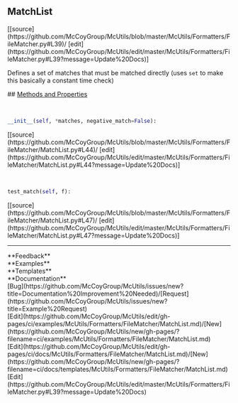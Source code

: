 ## <a id="McUtils.McUtils.Formatters.FileMatcher.MatchList">MatchList</a> 

<div class="docs-source-link" markdown="1">
[[source](https://github.com/McCoyGroup/McUtils/blob/master/McUtils/Formatters/FileMatcher.py#L39)/
[edit](https://github.com/McCoyGroup/McUtils/edit/master/McUtils/Formatters/FileMatcher.py#L39?message=Update%20Docs)]
</div>

Defines a set of matches that must be matched directly (uses `set` to make this basically a constant time check)







<div class="collapsible-section">
 <div class="collapsible-section collapsible-section-header" markdown="1">
## <a class="collapse-link" data-toggle="collapse" href="#methods" markdown="1"> Methods and Properties</a> <a class="float-right" data-toggle="collapse" href="#methods"><i class="fa fa-chevron-down"></i></a>
 </div>
 <div class="collapsible-section collapsible-section-body collapse show" id="methods" markdown="1">
 
<a id="McUtils.McUtils.Formatters.FileMatcher.MatchList.__init__" class="docs-object-method">&nbsp;</a> 
```python
__init__(self, *matches, negative_match=False): 
```
<div class="docs-source-link" markdown="1">
[[source](https://github.com/McCoyGroup/McUtils/blob/master/McUtils/Formatters/FileMatcher/MatchList.py#L44)/
[edit](https://github.com/McCoyGroup/McUtils/edit/master/McUtils/Formatters/FileMatcher/MatchList.py#L44?message=Update%20Docs)]
</div>


<a id="McUtils.McUtils.Formatters.FileMatcher.MatchList.test_match" class="docs-object-method">&nbsp;</a> 
```python
test_match(self, f): 
```
<div class="docs-source-link" markdown="1">
[[source](https://github.com/McCoyGroup/McUtils/blob/master/McUtils/Formatters/FileMatcher/MatchList.py#L47)/
[edit](https://github.com/McCoyGroup/McUtils/edit/master/McUtils/Formatters/FileMatcher/MatchList.py#L47?message=Update%20Docs)]
</div>
 </div>
</div>












---


<div markdown="1" class="text-secondary">
<div class="container">
  <div class="row">
   <div class="col" markdown="1">
**Feedback**   
</div>
   <div class="col" markdown="1">
**Examples**   
</div>
   <div class="col" markdown="1">
**Templates**   
</div>
   <div class="col" markdown="1">
**Documentation**   
</div>
   <div class="col" markdown="1">
   
</div>
   <div class="col" markdown="1">
   
</div>
   <div class="col" markdown="1">
   
</div>
</div>
  <div class="row">
   <div class="col" markdown="1">
[Bug](https://github.com/McCoyGroup/McUtils/issues/new?title=Documentation%20Improvement%20Needed)/[Request](https://github.com/McCoyGroup/McUtils/issues/new?title=Example%20Request)   
</div>
   <div class="col" markdown="1">
[Edit](https://github.com/McCoyGroup/McUtils/edit/gh-pages/ci/examples/McUtils/Formatters/FileMatcher/MatchList.md)/[New](https://github.com/McCoyGroup/McUtils/new/gh-pages/?filename=ci/examples/McUtils/Formatters/FileMatcher/MatchList.md)   
</div>
   <div class="col" markdown="1">
[Edit](https://github.com/McCoyGroup/McUtils/edit/gh-pages/ci/docs/McUtils/Formatters/FileMatcher/MatchList.md)/[New](https://github.com/McCoyGroup/McUtils/new/gh-pages/?filename=ci/docs/templates/McUtils/Formatters/FileMatcher/MatchList.md)   
</div>
   <div class="col" markdown="1">
[Edit](https://github.com/McCoyGroup/McUtils/edit/master/McUtils/Formatters/FileMatcher.py#L39?message=Update%20Docs)   
</div>
   <div class="col" markdown="1">
   
</div>
   <div class="col" markdown="1">
   
</div>
   <div class="col" markdown="1">
   
</div>
</div>
</div>
</div>